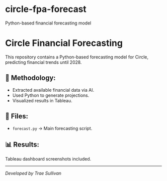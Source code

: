 # circle-fpa-forecast
Python-based financial forecasting model

# Circle Financial Forecasting
This repository contains a Python-based forecasting model for Circle, predicting financial trends until 2028.

## 📌 Methodology:
- Extracted available financial data via AI.
- Used Python to generate projections.
- Visualized results in Tableau.

## 📂 Files:
- `forecast.py` → Main forecasting script.

## 📊 Results:
Tableau dashboard screenshots included.

---
*Developed by Trae Sullivan*
